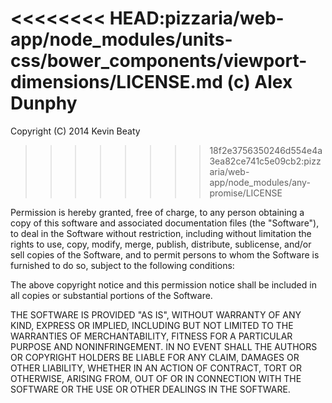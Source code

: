 <<<<<<<< HEAD:pizzaria/web-app/node_modules/units-css/bower_components/viewport-dimensions/LICENSE.md
(c) Alex Dunphy
========
Copyright (C) 2014 Kevin Beaty
>>>>>>>> 18f2e3756350246d554e4a3ea82ce741c5e09cb2:pizzaria/web-app/node_modules/any-promise/LICENSE

Permission is hereby granted, free of charge, to any person obtaining a copy
of this software and associated documentation files (the "Software"), to deal
in the Software without restriction, including without limitation the rights
to use, copy, modify, merge, publish, distribute, sublicense, and/or sell
copies of the Software, and to permit persons to whom the Software is
furnished to do so, subject to the following conditions:

The above copyright notice and this permission notice shall be included in
all copies or substantial portions of the Software.

THE SOFTWARE IS PROVIDED "AS IS", WITHOUT WARRANTY OF ANY KIND, EXPRESS OR
IMPLIED, INCLUDING BUT NOT LIMITED TO THE WARRANTIES OF MERCHANTABILITY,
FITNESS FOR A PARTICULAR PURPOSE AND NONINFRINGEMENT. IN NO EVENT SHALL THE
AUTHORS OR COPYRIGHT HOLDERS BE LIABLE FOR ANY CLAIM, DAMAGES OR OTHER
LIABILITY, WHETHER IN AN ACTION OF CONTRACT, TORT OR OTHERWISE, ARISING FROM,
OUT OF OR IN CONNECTION WITH THE SOFTWARE OR THE USE OR OTHER DEALINGS IN
THE SOFTWARE.
